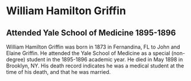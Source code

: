 # William Hamilton Griffin
## Attended Yale School of Medicine 1895-1896

William Hamilton Griffin was born in 1873 in Fernandina, FL to John and Elaine  Griffin. He attended the Yale School of Medicine as a special (non-degree) student in the 1895-1896 academic year. He died in May 1898 in Brooklyn, NY. His death record indicates he was a medical student at the time of his death, and that he was married. 


